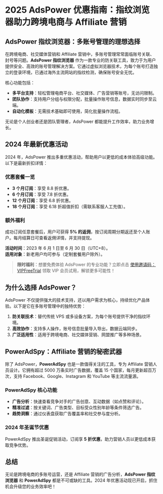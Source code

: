 # 2025 AdsPower 优惠指南：指纹浏览器助力跨境电商与 Affiliate 营销

## AdsPower 指纹浏览器：多账号管理的理想选择

在跨境电商、社交媒体营销和 Affiliate 营销中，多账号管理常常面临账号关联、封号等问题。**AdsPower 指纹浏览器** 作为一款专业的防关联工具，致力于为用户提供安全、高效的账号管理解决方案。它通过虚拟浏览器技术，为每个账号打造独立的登录环境，已通过海外主流网站的指纹检测，确保账号安全无忧。

核心功能包括：

- **多平台支持**：轻松管理电商平台、社交媒体、广告营销等账号，无访问限制。
- **团队协作**：支持用户分组与权限分配，批量操作账号信息，数据实时同步至云端。
- **自动化模板**：无需技术基础即可使用，简化批量操作流程。

无论是个人创业者还是团队管理者，AdsPower 都能提升工作效率，助力业务增长。

## 2024 年最新优惠活动

2024 年，AdsPower 推出多重优惠活动，帮助用户以更低的成本体验高级功能。以下是最新折扣详情：

### 优惠套餐一览

- **3 个月订阅**：享受 8.8 折优惠。
- **6 个月订阅**：享受 7.8 折优惠。
- **12 个月订阅**：享受 6.8 折优惠。
- **18 个月订阅**：享受 6.18 折超值折扣（需联系客服人工充值）。

### 额外福利

成功订阅任意套餐后，用户可获得 **5% 的返佣**，按订阅周期分期返还至个人账户。每月结算日可查看返佣详情，并支持提现。

**活动时间**：2023 年 6 月 1 日至 6 月 30 日（UTC+8）。  
**适用对象**：新老用户均可参与（定制套餐用户除外）。

> **限时福利**：想要免费体验 AdsPower 的专业功能？立即点击 [使用邀请码：VIPFreeTrial](https://bit.ly/adspower_free) 领取 VIP 会员试用，解锁更多可能性！

## 为什么选择 AdsPower？

AdsPower 不仅提供强大的技术支持，还以用户需求为核心，持续优化产品体验。以下是它在多账号管理中的独特优势：

1. **防关联技术**：替代传统 VPS 或多设备方案，为每个账号提供干净的指纹环境。
2. **高效协作**：支持多人操作，账号信息批量导入导出，数据云端同步。
3. **广泛适用性**：适用于跨境电商、社交媒体营销、网盟推广等多种场景。

## PowerAdSpy：Affiliate 营销的秘密武器

除了 AdsPower，**PowerAdSpy** 也是一款值得关注的工具，专为 Affiliate 营销人员设计。它拥有超过 5000 万条实时广告数据，覆盖 15 个国家，每月更新超百万次，支持 Facebook、Google、Instagram 和 YouTube 等主流流量源。

### PowerAdSpy 核心功能

- **广告分析**：快速查看竞争对手的广告创意、互动数据（如点赞和评论）。
- **精准过滤**：按关键词、广告类型、目标受众性别年龄等条件筛选广告。
- **趋势洞察**：通过仪表盘获取广告覆盖率和社交参与度分析。

### 2024 年圣诞节优惠

PowerAdSpy 推出圣诞促销活动，订阅享 **5 折优惠**，助力营销人员以更低成本获取竞争优势。

## 总结

无论是跨境电商的多账号运营，还是 Affiliate 营销的广告分析，**AdsPower 指纹浏览器** 和 **PowerAdSpy** 都是不可或缺的工具。2024 年优惠活动现已开启，抓住机会升级您的业务效率吧！